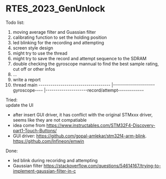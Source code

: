 # RTES_2023_GenUnlock
Todo list:
1. moving average filter and Guassian filter 
2. calibrating function to set the holding position 
3. led blinking for the recording and attempting 
4. screen style design
5. might try to use the thread 
6. might try to save the record and attempt sequence to the SDRAM
7. double checking the gyroscope mannual to find the best sample rating, cut off or other infos
8. ...
10. write a report
11. thread
     main ------------------------------------
              |---------------------gyroscope----
              |---------------------record/attempt-------------


Tried:  
update the UI
* after insert GUI driver, it has conflict with the original STMxxx driver, seems like they are not compatiable 
* idea come from https://www.instructables.com/STM32F4-Discovery-part1-Touch-Buttons/
* GUI driver: https://github.com/gopal-amlekar/stm32f4-arm-blink.  https://github.com/Infineon/emwin

Done:
* led blink during recoridng and attempting 
* Gaussian filter  https://stackoverflow.com/questions/54614167/trying-to-implement-gaussian-filter-in-c
